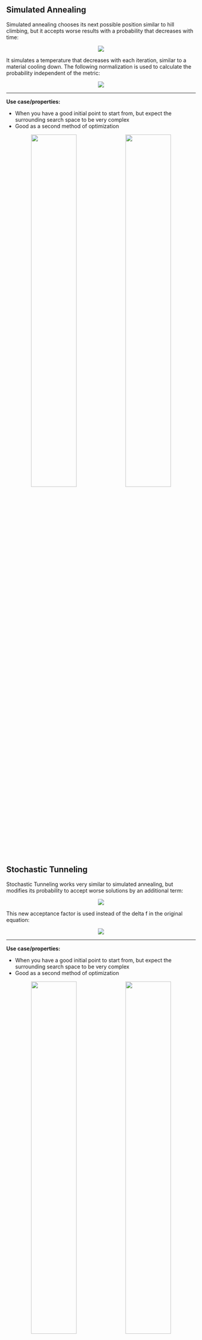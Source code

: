 ## Simulated Annealing

Simulated annealing chooses its next possible position similar to hill climbing, but it accepts worse results with a probability that decreases with time:

<p align="center">
  <a href="equation">
    <img src="https://latex.codecogs.com/gif.latex?p%20%3D%20exp%20%5Cleft%20%28%20-%5Cfrac%7B%5CDelta%20f_%7Bnorm%7D%7D%7BT%7D%20%5Cright%20%29">
  </a>
</p>

It simulates a temperature that decreases with each iteration, similar to a material cooling down. The following normalization is used to calculate the probability independent of the metric:

<p align="center">
  <a href="equation">
    <img src="https://latex.codecogs.com/gif.latex?%5CDelta%20f_%7Bnorm%7D%20%3D%20%5Cfrac%7Bf%28y%29%20-%20f%28y%29%7D%7Bf%28y%29%20&plus;%20f%28y%29%7D">
  </a>
</p>

---

**Use case/properties:**
- When you have a good initial point to start from, but expect the surrounding search space to be very complex
- Good as a second method of optimization

<p align="center">
<img src="./plots/search_paths/SimulatedAnnealing [('annealing_rate', 0.8)].png" width= 49%/>
<img src="./plots/search_paths/SimulatedAnnealing [('annealing_rate', 0.9)].png" width= 49%/>
</p>


## Stochastic Tunneling

Stochastic Tunneling works very similar to simulated annealing, but modifies its probability to accept worse solutions by an additional term:

<p align="center">
  <a href="equation">
    <img src="https://latex.codecogs.com/gif.latex?f_%7BSTUN%7D%20%3D%201%20-%20exp%28-%5Cgamma%20%5CDelta%20f%29">
  </a>
</p>

This new acceptance factor is used instead of the delta f in the original equation:

<p align="center">
  <a href="equation">
    <img src="https://latex.codecogs.com/gif.latex?p%20%3D%20exp%28-%5Cbeta%20f_%7BSTUN%7D%20%29">
  </a>
</p>

---

**Use case/properties:**
- When you have a good initial point to start from, but expect the surrounding search space to be very complex
- Good as a second method of optimization

<p align="center">
<img src="./plots/search_paths/StochasticTunneling [('gamma', 0.1)].png" width= 49%/>
<img src="./plots/search_paths/StochasticTunneling [('gamma', 3)].png" width= 49%/>
</p>


## Parallel Tempering

Parallel Tempering initializes multiple simulated annealing searches with different temperatures and chooses to swap those temperatures with the following probability:

<p align="center">
  <a href="equation">
    <img src="https://latex.codecogs.com/gif.latex?p%20%3D%20%5Cmin%20%5Cleft%20%28%201%2C%20e%5E%7B%5CDelta%20f%20%5Cleft%20%28%20%5Cfrac%7B1%7D%7BT_x%7D%20-%20%5Cfrac%7B1%7D%7BT_y%7D%20%5Cright%20%29%7D%20%5Cright%20%29">
  </a>
</p>

---

**Use case/properties:**
- Not as dependend of a good initial position as simulated annealing
- If you have enough time for many model evaluations

<p align="center">
<img src="./plots/search_paths/ParallelTempering [('system_temperatures', [0.1, 1, 10, 100])].png" width= 49%/>
<img src="./plots/search_paths/ParallelTempering [('system_temperatures', [0.01, 100])].png" width= 49%/>
</p>
